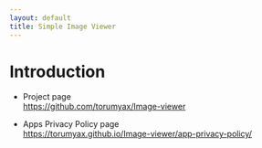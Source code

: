 ```yaml
---
layout: default
title: Simple Image Viewer
---
```


# Introduction

* Project page  
https://github.com/torumyax/Image-viewer

* Apps Privacy Policy page  
https://torumyax.github.io/Image-viewer/app-privacy-policy/

